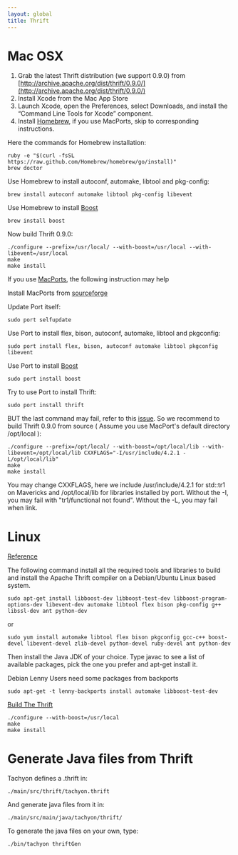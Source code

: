 ```yaml
---
layout: global
title: Thrift
---
```


# Mac OSX

1.  Grab the latest Thrift distribution (we support 0.9.0) from
    [http://archive.apache.org/dist/thrift/0.9.0/](http://archive.apache.org/dist/thrift/0.9.0/)
2.  Install Xcode from the Mac App Store
3.  Launch Xcode, open the Preferences, select Downloads, and install
    the “Command Line Tools for Xcode” component.
4.  Install [Homebrew](http://brew.sh/), if you use MacPorts, skip to corresponding instructions.

Here the commands for Homebrew installation:

    ruby -e "$(curl -fsSL https://raw.github.com/Homebrew/homebrew/go/install)"
    brew doctor

Use Homebrew to install autoconf, automake, libtool and pkg-config:

    brew install autoconf automake libtool pkg-config libevent

Use Homebrew to install [Boost](http://www.boost.org/)

    brew install boost

Now build Thrift 0.9.0:

    ./configure --prefix=/usr/local/ --with-boost=/usr/local --with-libevent=/usr/local
    make
    make install

If you use [MacPorts](http://macports.org), the following instruction may help

Install MacPorts from [sourceforge](http://sourceforge.net/projects/macports/)

Update Port itself:
  
    sudo port selfupdate

Use Port to install flex, bison, autoconf, automake, libtool and pkgconfig:

    sudo port install flex, bison, autoconf automake libtool pkgconfig libevent

Use Port to install [Boost](http://www.boost.org/)

    sudo port install boost

Try to use Port to install Thrift:

    sudo port install thrift

BUT the last command may fail, refer to this [issue](https://trac.macports.org/ticket/41172). So we recommend to build Thrift 0.9.0 from source ( Assume you use MacPort's default directory /opt/local ):

    ./configure --prefix=/opt/local/ --with-boost=/opt/local/lib --with-libevent=/opt/local/lib CXXFLAGS="-I/usr/include/4.2.1 -L/opt/local/lib"
    make
    make install

You may change CXXFLAGS, here we include /usr/include/4.2.1 for std::tr1 on Mavericks and /opt/local/lib for libraries installed by port. Without the -I, you may fail with "tr1/functional not found". Without the -L, you may fail when link.

# Linux

[Reference](http://thrift.apache.org/docs/install/)

The following command install all the required tools and libraries to
build and install the Apache Thrift compiler on a Debian/Ubuntu Linux
based system.

    sudo apt-get install libboost-dev libboost-test-dev libboost-program-options-dev libevent-dev automake libtool flex bison pkg-config g++ libssl-dev ant python-dev

or

    sudo yum install automake libtool flex bison pkgconfig gcc-c++ boost-devel libevent-devel zlib-devel python-devel ruby-devel ant python-dev

Then install the Java JDK of your choice. Type javac to see a list of
available packages, pick the one you prefer and apt-get install it.

Debian Lenny Users need some packages from backports

    sudo apt-get -t lenny-backports install automake libboost-test-dev

[Build The Thrift](http://thrift.apache.org/docs/BuildingFromSource)

    ./configure --with-boost=/usr/local
    make
    make install

# Generate Java files from Thrift

Tachyon defines a .thrift in:

    ./main/src/thrift/tachyon.thrift

And generate java files from it in:

    ./main/src/main/java/tachyon/thrift/

To generate the java files on your own, type:

    ./bin/tachyon thriftGen

